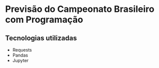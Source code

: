 # Previsão do Campeonato Brasileiro com Programação 
## Tecnologias utilizadas
- Requests
- Pandas 
- Jupyter